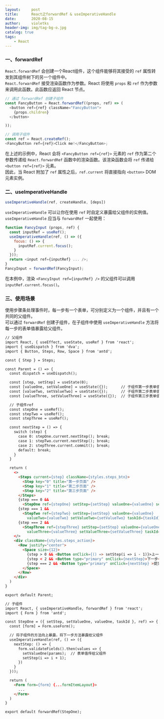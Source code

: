 ```yaml
---
layout:     post
title:      React之forwardRef & useImperativeHandle
date:       2020-08-15
author:     violetks
header-img: img/tag-bg-o.jpg
catalog: true
tags:
    - React
---
```


### 一、forwardRef

`React.forwardRef` 会创建一个React组件，这个组件能够将其接受的 `ref` 属性转发到其组件树下的另一个组件中。<br>
`React.forwardRef` 接受渲染函数作为参数。React 将使用 `props` 和 `ref` 作为参数来调用此函数。此函数应返回 React 节点。<br>

```javascript
// 通过 forwardRef 创建子组件
const FancyButton = React.forwardRef((props, ref) => (
  <button ref={ref} className="FancyButton">
    {props.children}
  </button>

));

// 调用子组件
const ref = React.createRef();
<FancyButton ref={ref}>Click me!</FancyButton>;
```

在上述的示例中，React 会将 `<FancyButton ref={ref}>` 元素的 `ref` 作为第二个参数传递给 `React.forwardRef` 函数中的渲染函数。该渲染函数会将 `ref` 传递给 `<button ref={ref}>` 元素。<br>
因此，当 React 附加了 `ref` 属性之后，`ref.current` 将直接指向 `<button>` DOM 元素实例。<br>

### 二、useImperativeHandle

```javascript
useImperativeHandle(ref, createHandle, [deps])
```

`useImperativeHandle` 可以让你在使用 `ref` 时自定义暴露给父组件的实例值。`useImperativeHandle` 应当与 `forwardRef` 一起使用：<br>

```javascript
function FancyInput (props, ref) {
  const inputRef = useRef();
  useImperativeHandle(ref, () => ({
    focus: () => {
      inputRef.current.focus();
    }
  }));
  return <input ref={inputRef} ... />;
}
FancyInput = forwardRef(FancyInput);
```

在本例中，渲染 `<FancyInput ref={inputRef} />` 的父组件可以调用 `inputRef.current.focus()`。<br>

### 三、使用场景

使用步骤条处理事件时，每一步有一个表单，可分别定义为一个组件，并且有一个共同的父组件。<br>
可以通过 `forwardRef` 创建子组件，在子组件中使用 `useImperativeHandle` 方法将每一步的表单值暴露给父组件。<br>

```html
// 父组件
import React, { useEffect, useState, useRef } from 'react';
import { useDispatch } from 'dva';
import { Button, Steps, Row, Space } from 'antd';

const { Step } = Steps;

const Parent = () => {
  const dispatch = useDispatch();

  const [step, setStep] = useState(0);
  const [valueOne, setValueOne] = useState({});      // 子组件第一步表单值
  const [valueTwo, setValueTwo] = useState({});      // 子组件第二步表单值
  const [valueThree, setValueThree] = useState({});  // 子组件第三步表单值

  // 子组件ref
  const stepOne = useRef();
  const stepTwo = useRef();
  const stepThree = useRef();

  const nextStep = () => {
    switch (step) {
      case 0: stepOne.current.nextStep(); break;
      case 1: stepTwo.current.nextStep(); break;
      case 2: stepThree.current.commit(); break;
      default: break;
    }
  }

  return (
    <>
      <Steps current={step} className={styles.steps_btn}>
        <Step key="0" title="第一步页面" />
        <Step key="1" title="第二步页面" />
        <Step key="2" title="第三步页面" />
      </Steps>
      {step === 0 &&
        <StepOne ref={stepOne} setStep={setStep} valueOne={valueOne} setValueOne={setValueOne} taskId={taskId} />}
      {step === 1 &&
        <StepTwo ref={stepTwo} setStep={setStep} valueOne={valueOne}
          valueTwo={valueTwo} setValueTwo={setValueTwo} taskId={taskId} />}
      {step === 2 &&
        <StepThree ref={stepThree} setStep={setStep} valueOne={valueOne} valueTwo={valueTwo}
          valueThree={valueThree} setValueThree={setValueThree} taskId={taskId} />}
    </>
    <div className={styles.steps_action}>
      <Row justify="center">
        <Space size={12}>
          {step > 0 && <Button onClick={() => setStep(i => i - 1)}>上一步</Button>}
          {step < 2 && <Button type="primary" onClick={nextStep}>下一步</Button>}
          {step === 2 && <Button type="primary" onClick={nextStep} >提交</Button>}
        </Space>
      </Row>
    </div>
  )
}

export default Parent;
```

```html
// 子组件
import React, { useImperativeHandle, forwardRef } from 'react';
import { Form } from 'antd';

const StepOne = ({ setStep, setValueOne, valueOne, taskId }, ref) => {
  const [form] = Form.useForm();

  // 将子组件的方法向上暴露，将下一步方法暴露给父组件
  useImperativeHandle(ref, () => ({
    nextStep: () => {
      form.validateFields().then(values => {
        setValueOne(params);  // 表单值传给父组件
        setStep(i => i + 1);
      })
    }
  }));

  return (
    <Form form={form} {...formItemLayout}>
      ...
    </Form>
  )
}

export default forwardRef(StepOne);
```